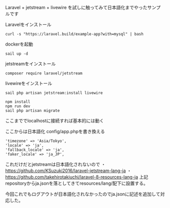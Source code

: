 Laravel + jetstream + livewire を試しに触ってみて日本語化までやったサンプルです

Laravelをインストール
```
curl -s "https://laravel.build/example-app?with=mysql" | bash
```

dockerを起動
```
sail up -d
```

jetstreamをインストール
```
composer require laravel/jetstream
```

livewireをインストール
```
sail php artisan jetstream:install livewire
```

```
npm install
npm run dev
sail php artisan migrate
```

ここまででlocalhostに接続すれば基本的には動く

ここからは日本語化
config/app.phpを書き換える
```
'timezone' => 'Asia/Tokyo',
'locale' => 'ja',
'fallback_locale' => 'ja',
'faker_locale' => 'ja_JP',
```

これだけだとjetstreamは日本語化されないので
・　https://github.com/KSuzuki2016/laravel-jetstream-lang-ja
・　https://github.com/takehirotakiuchi/laravel-8-resources-lang-ja
上記repositoryからja.jsonを落としてきてresources/lang/配下に設置する。

今回これでもログアウトが日本語化されなかったのでja.jsonに記述を追加して対応した。
